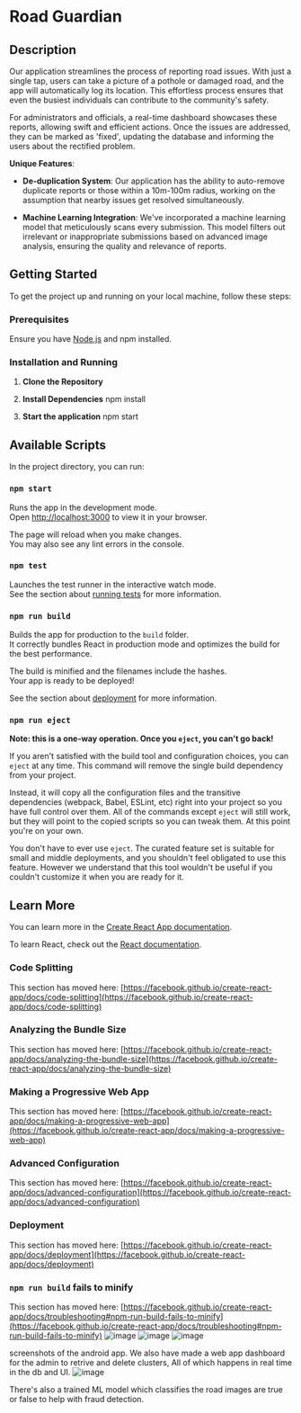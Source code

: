 # Road Guardian

## Description
Our application streamlines the process of reporting road issues. With just a single tap, users can take a picture of a pothole or damaged road, and the app will automatically log its location. This effortless process ensures that even the busiest individuals can contribute to the community's safety.

For administrators and officials, a real-time dashboard showcases these reports, allowing swift and efficient actions. Once the issues are addressed, they can be marked as 'fixed', updating the database and informing the users about the rectified problem.

**Unique Features**:
- **De-duplication System**: Our application has the ability to auto-remove duplicate reports or those within a 10m-100m radius, working on the assumption that nearby issues get resolved simultaneously.
  
- **Machine Learning Integration**: We've incorporated a machine learning model that meticulously scans every submission. This model filters out irrelevant or inappropriate submissions based on advanced image analysis, ensuring the quality and relevance of reports.

## Getting Started

To get the project up and running on your local machine, follow these steps:

### Prerequisites

Ensure you have [Node.js](https://nodejs.org/) and npm installed.

### Installation and Running

1. **Clone the Repository**

2. **Install Dependencies**
   npm install 

3. **Start the application**
  npm start

## Available Scripts

In the project directory, you can run:

### `npm start`

Runs the app in the development mode.\
Open [http://localhost:3000](http://localhost:3000) to view it in your browser.

The page will reload when you make changes.\
You may also see any lint errors in the console.

### `npm test`

Launches the test runner in the interactive watch mode.\
See the section about [running tests](https://facebook.github.io/create-react-app/docs/running-tests) for more information.

### `npm run build`

Builds the app for production to the `build` folder.\
It correctly bundles React in production mode and optimizes the build for the best performance.

The build is minified and the filenames include the hashes.\
Your app is ready to be deployed!

See the section about [deployment](https://facebook.github.io/create-react-app/docs/deployment) for more information.

### `npm run eject`

**Note: this is a one-way operation. Once you `eject`, you can't go back!**

If you aren't satisfied with the build tool and configuration choices, you can `eject` at any time. This command will remove the single build dependency from your project.

Instead, it will copy all the configuration files and the transitive dependencies (webpack, Babel, ESLint, etc) right into your project so you have full control over them. All of the commands except `eject` will still work, but they will point to the copied scripts so you can tweak them. At this point you're on your own.

You don't have to ever use `eject`. The curated feature set is suitable for small and middle deployments, and you shouldn't feel obligated to use this feature. However we understand that this tool wouldn't be useful if you couldn't customize it when you are ready for it.

## Learn More

You can learn more in the [Create React App documentation](https://facebook.github.io/create-react-app/docs/getting-started).

To learn React, check out the [React documentation](https://reactjs.org/).

### Code Splitting

This section has moved here: [https://facebook.github.io/create-react-app/docs/code-splitting](https://facebook.github.io/create-react-app/docs/code-splitting)

### Analyzing the Bundle Size

This section has moved here: [https://facebook.github.io/create-react-app/docs/analyzing-the-bundle-size](https://facebook.github.io/create-react-app/docs/analyzing-the-bundle-size)

### Making a Progressive Web App

This section has moved here: [https://facebook.github.io/create-react-app/docs/making-a-progressive-web-app](https://facebook.github.io/create-react-app/docs/making-a-progressive-web-app)

### Advanced Configuration

This section has moved here: [https://facebook.github.io/create-react-app/docs/advanced-configuration](https://facebook.github.io/create-react-app/docs/advanced-configuration)

### Deployment

This section has moved here: [https://facebook.github.io/create-react-app/docs/deployment](https://facebook.github.io/create-react-app/docs/deployment)

### `npm run build` fails to minify

This section has moved here: [https://facebook.github.io/create-react-app/docs/troubleshooting#npm-run-build-fails-to-minify](https://facebook.github.io/create-react-app/docs/troubleshooting#npm-run-build-fails-to-minify)
![image](https://github.com/tusharendrak/HackNC2023/assets/110748078/4bd704d9-a30a-4563-80bd-bdd0bb7ea926)
![image](https://github.com/tusharendrak/HackNC2023/assets/110748078/7d7d7c97-c45c-466e-bc12-889a46ebbbd9)
![image](https://github.com/tusharendrak/HackNC2023/assets/110748078/84fc4292-e249-4bc9-8a6d-23f9148757be)

screenshots of the android app. We also have made a web app dashboard for the admin to retrive and delete clusters, All of which happens in real time in the db and UI.
![image](https://github.com/tusharendrak/HackNC2023/assets/110748078/14b4fd6a-ec94-4593-8d44-f573c910b99a)

There's also a trained ML model which classifies the road images are true or false to help with fraud detection.
